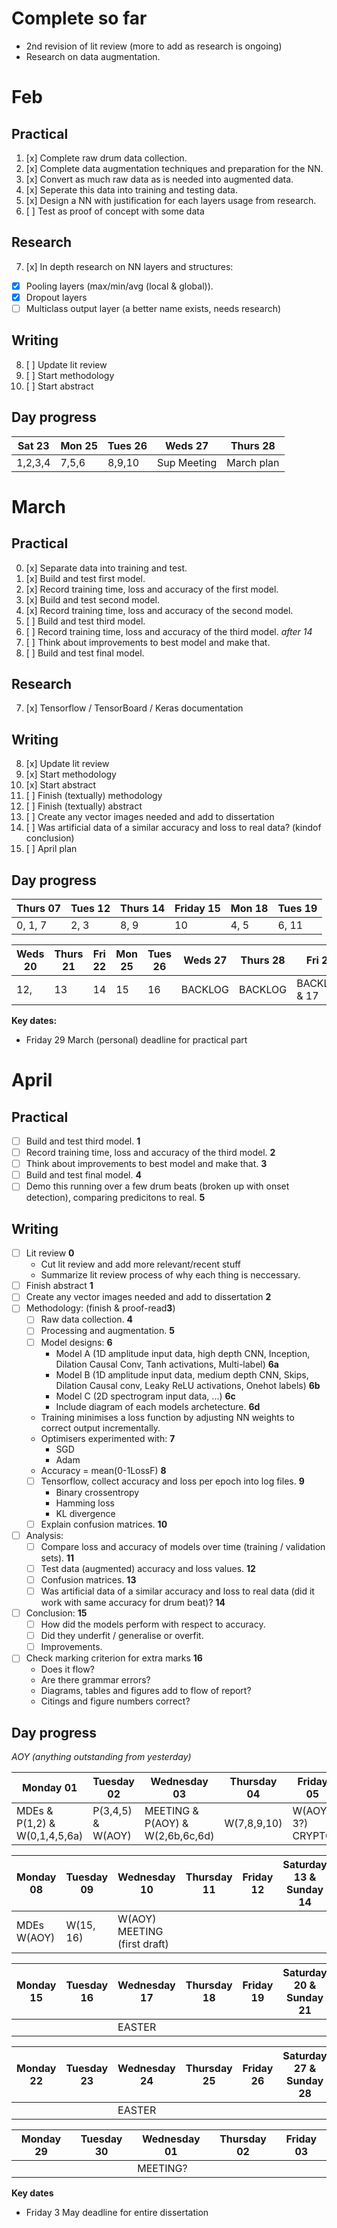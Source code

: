 # Complete so far

- 2nd revision of lit review (more to add as research is ongoing)
- Research on data augmentation.

# Feb

## Practical

1. [x] Complete raw drum data collection.
2. [x] Complete data augmentation techniques and preparation for the NN.
3. [x] Convert as much raw data as is needed into augmented data.
4. [x] Seperate this data into training and testing data.
5. [x] Design a NN with justification for each layers usage from research.
6. [ ] Test as proof of concept with some data

## Research

7. [x] In depth research on NN layers and structures:

- [x] Pooling layers (max/min/avg (local & global)).
- [x] Dropout layers
- [ ] Multiclass output layer (a better name exists, needs research)

## Writing

8. [ ] Update lit review
9. [ ] Start methodology
10. [ ] Start abstract

## Day progress

| Sat 23  | Mon 25 | Tues 26 | Weds 27     | Thurs 28   |
| ------- | ------ | ------- | ----------- | ---------- |
| 1,2,3,4 | 7,5,6  | 8,9,10  | Sup Meeting | March plan |

# March

## Practical

0. [x] Separate data into training and test.
1. [x] Build and test first model.
1. [x] Record training time, loss and accuracy of the first model.
1. [x] Build and test second model.
1. [x] Record training time, loss and accuracy of the second model.
1. [ ] Build and test third model.
1. [ ] Record training time, loss and accuracy of the third model.
       _after 14_
1. [ ] Think about improvements to best model and make that.
1. [ ] Build and test final model.

## Research

7. [x] Tensorflow / TensorBoard / Keras documentation

## Writing

8. [x] Update lit review
9. [x] Start methodology
10. [x] Start abstract
11. [ ] Finish (textually) methodology
12. [ ] Finish (textually) abstract
13. [ ] Create any vector images needed and add to dissertation
14. [ ] Was artificial data of a similar accuracy and loss to real data? (kindof conclusion)
15. [ ] April plan

## Day progress

| Thurs 07 | Tues 12 | Thurs 14 | Friday 15 | Mon 18 | Tues 19 |
| -------- | ------- | -------- | --------- | ------ | ------- |
| 0, 1, 7  | 2, 3    | 8, 9     | 10        | 4, 5   | 6, 11   |

| Weds 20 | Thurs 21 | Fri 22 | Mon 25 | Tues 26 | Weds 27 | Thurs 28 | Fri 29       |
| ------- | -------- | ------ | ------ | ------- | ------- | -------- | ------------ |
| 12,     | 13       | 14     | 15     | 16      | BACKLOG | BACKLOG  | BACKLOG & 17 |

**Key dates:**

- Friday 29 March (personal) deadline for practical part

# April

## Practical

- [ ] Build and test third model. **1**
- [ ] Record training time, loss and accuracy of the third model. **2**
- [ ] Think about improvements to best model and make that. **3**
- [ ] Build and test final model. **4**
- [ ] Demo this running over a few drum beats (broken up with onset detection), comparing predicitons to real. **5**

## Writing

- [ ] Lit review **0**
  - Cut lit review and add more relevant/recent stuff
  - Summarize lit review process of why each thing is neccessary.
- [ ] Finish abstract **1**
- [ ] Create any vector images needed and add to dissertation **2**
- [ ] Methodology: (finish & proof-read**3**)
  - [ ] Raw data collection. **4**
  - [ ] Processing and augmentation. **5**
  - [ ] Model designs: **6**
    - Model A (1D amplitude input data, high depth CNN, Inception, Dilation Causal Conv, Tanh activations, Multi-label) **6a**
    - Model B (1D amplitude input data, medium depth CNN, Skips, Dilation Causal conv, Leaky ReLU activations, Onehot labels) **6b**
    - Model C (2D spectrogram input data, ...) **6c**
    - Include diagram of each models archetecture. **6d**
  - Training minimises a loss function by adjusting NN weights to correct output incrementally.
  - Optimisers experimented with: **7**
    - SGD
    - Adam
  - Accuracy = mean(0-1LossF) **8**
  - [ ] Tensorflow, collect accuracy and loss per epoch into log files. **9**
    - Binary crossentropy
    - Hamming loss
    - KL divergence
  - [ ] Explain confusion matrices. **10**
- [ ] Analysis:
  - [ ] Compare loss and accuracy of models over time (training / validation sets). **11**
  - [ ] Test data (augmented) accuracy and loss values. **12**
  - [ ] Confusion matrices. **13**
  - [ ] Was artificial data of a similar accuracy and loss to real data (did it work with same accuracy for drum beat)? **14**
- [ ] Conclusion: **15**
  - [ ] How did the models perform with respect to accuracy.
  - [ ] Did they underfit / generalise or overfit.
  - [ ] Improvements.
- [ ] Check marking criterion for extra marks **16**
  - Does it flow?
  - Are there grammar errors?
  - Diagrams, tables and figures add to flow of report?
  - Citings and figure numbers correct?

## Day progress

_AOY (anything outstanding from yesterday)_

| Monday 01                     | Tuesday 02        | Wednesday 03                     | Thursday 04 | Friday 05         | Saturday 06 & Sunday 07 |
| ----------------------------- | ----------------- | -------------------------------- | ----------- | ----------------- | ----------------------- |
| MDEs & P(1,2) & W(0,1,4,5,6a) | P(3,4,5) & W(AOY) | MEETING & P(AOY) & W(2,6b,6c,6d) | W(7,8,9,10) | W(AOY, 3?) CRYPTO | W(11,12,13,14)          |

| Monday 08   | Tuesday 09 | Wednesday 10                 | Thursday 11 | Friday 12 | Saturday 13 & Sunday 14 |
| ----------- | ---------- | ---------------------------- | ----------- | --------- | ----------------------- |
| MDEs W(AOY) | W(15, 16)  | W(AOY) MEETING (first draft) |             |           |                         |

| Monday 15 | Tuesday 16 | Wednesday 17 | Thursday 18 | Friday 19 | Saturday 20 & Sunday 21 |
| --------- | ---------- | ------------ | ----------- | --------- | ----------------------- |
|           |            | EASTER       |             |           |                         |

| Monday 22 | Tuesday 23 | Wednesday 24 | Thursday 25 | Friday 26 | Saturday 27 & Sunday 28 |
| --------- | ---------- | ------------ | ----------- | --------- | ----------------------- |
|           |            | EASTER       |             |           |                         |

| Monday 29 | Tuesday 30 | Wednesday 01 | Thursday 02 | Friday 03 |
| --------- | ---------- | ------------ | ----------- | --------- |
|           |            | MEETING?     |             |           |

**Key dates**

- Friday 3 May deadline for entire dissertation
